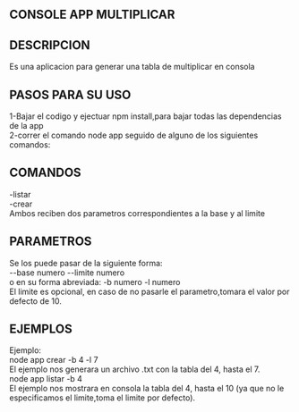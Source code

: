 ## CONSOLE APP MULTIPLICAR

## DESCRIPCION
Es una aplicacion para generar una tabla de multiplicar en consola
## PASOS PARA SU USO
1-Bajar el codigo y ejectuar npm install,para bajar todas las dependencias de la app <br />
2-correr el comando node app seguido de alguno de los siguientes comandos:
## COMANDOS
-listar<br/>
-crear <br/>
Ambos reciben dos parametros correspondientes a la base y al limite
## PARAMETROS
Se los puede pasar de la siguiente forma:<br/> 
--base numero --limite numero<br/>
o en su forma abreviada: -b numero -l numero<br/>
El limite es opcional, en caso de no pasarle el parametro,tomara el valor por defecto de 10.
## EJEMPLOS
Ejemplo:<br/>
node app crear -b 4 -l 7<br/>
El ejemplo nos generara un archivo .txt con la tabla del 4, hasta el 7.<br/>
node app listar -b 4 <br/>
El ejemplo nos mostrara en consola la tabla del 4, hasta el 10 (ya que no le especificamos el limite,toma el limite por defecto).
